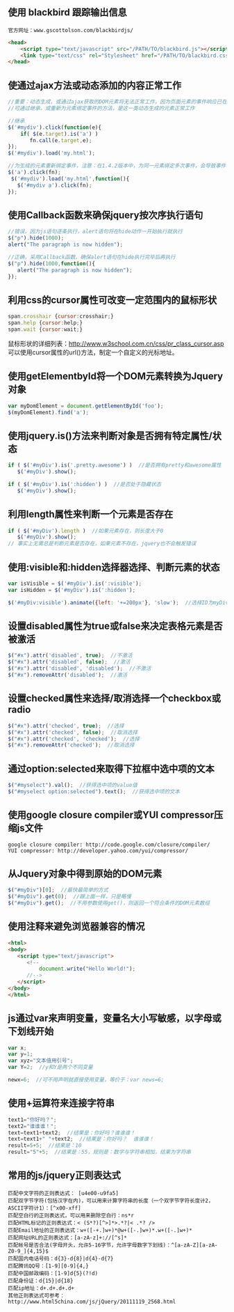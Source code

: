 ## 使用 blackbird 跟踪输出信息
```
官方网址：www.gscottolson.com/blackbirdjs/
```
```html
<head>  
    <script type="text/javascript" src="/PATH/TO/blackbird.js"></script>  
    <link type="text/css" rel="Stylesheet" href="/PATH/TO/blackbird.css" />  
</head>  
```

## 使通过ajax方法或动态添加的内容正常工作
```js
//重要：动态生成，或通过ajax获取的DOM元素将无法正常工作，因为页面元素的事件响应已在生成之前完成
//可通过继承，或重新为元素绑定事件的方法，是这一类动态生成的元素正常工作

//继承
$('#mydiv').click(function(e){
    if( $(e.target).is('a') )
       fn.call(e.target,e);
});
$('#mydiv').load('my.html');

//为生成的元素重新绑定事件，注意：在1.4.2版本中，为同一元素绑定多次事件，会导致事件多次触发
$('a').click(fn);
 $('#mydiv').load('my.html',function(){
   $('#mydiv a').click(fn);
});
```

## 使用Callback函数来确保jquery按次序执行语句
```js
//错误，因为js语句逐条执行，alert语句将在hide动作一开始执行就执行
$("p").hide(1000);
alert("The paragraph is now hidden");

//正确，采用Callback函数，确保alert语句在hide执行完毕后再执行
$("p").hide(1000,function(){
   alert("The paragraph is now hidden");
});
```

## 利用css的cursor属性可改变一定范围内的鼠标形状
```js
span.crosshair {cursor:crosshair;}
span.help {cursor:help;}
span.wait {cursor:wait;}
```
鼠标形状的详细列表：​http://www.w3school.com.cn/css/pr_class_cursor.asp 可以使用cursor属性的url()方法，制定一个自定义的光标地址。

## 使用getElementbyId将一个DOM元素转换为Jquery对象
```js
var myDomElement = document.getElementById('foo');
$(myDomElement).find('a');
```

## 使用jquery.is()方法来判断对象是否拥有特定属性/状态
```js
if ( $('#myDiv').is('.pretty.awesome') )  //是否拥有pretty和awesome属性
   $('#myDiv').show();

if ( $('#myDiv').is(':hidden') )  //是否处于隐藏状态
   $('#myDiv').show();
```

## 利用length属性来判断一个元素是否存在
```js
if ( $('#myDiv').length )  //如果元素存在，则长度大于0
   $('#myDiv').show();
// 事实上无需总是判断元素是否存在，如果元素不存在，jquery也不会触发错误
```

## 使用:visible和:hidden选择器选择、判断元素的状态
```js
var isVisible = $('#myDiv').is(':visible');
var isHidden = $('#myDiv').is(':hidden');

$('#myDiv:visible').animate({left: '+=200px'}, 'slow');  //选择ID为myDiv，状态为visible的元素并对其制定动画
```

## 设置disabled属性为true或false来决定表格元素是否被激活
```js
$("#x").attr('disabled', true);  //不激活
$("#x").attr('disabled', false);  //激活
$("#x").attr('disabled', 'disabled');  //不激活
$("#x").removeAttr('disabled');  //激活
```

## 设置checked属性来选择/取消选择一个checkbox或radio
```js
$("#x").attr('checked', true);  //选择
$("#x").attr('checked', false);  //取消选择
$("#x").attr('checked', 'checked');  //选择
$("#x").removeAttr('checked');  //取消选择
```

## 通过option:selected来取得下拉框中选中项的文本
```js
$("#myselect").val();  //获得选中项的value值
$("#myselect option:selected").text();  //获得选中项的文本
```

## 使用google closure compiler或YUI compressor压缩js文件
```
google closure compiler: http://code.google.com/closure/compiler/
YUI compressor: http://developer.yahoo.com/yui/compressor/
```

## 从Jquery对象中得到原始的DOM元素
```js
$("#myDiv")[0];  //最快最简单的方式
$("#myDiv").get(0);  //跟上面一样，只是略慢
$("#myDiv").get();  //不用参数使用get()，则返回一个符合条件的DOM元素数组
```

## 使用注释来避免浏览器兼容的情况
```html
<html>
<body>
   <script type="text/javascript">
      <!--
          document.write("Hello World!");
      //-->
   </script>
</body>
</html>
```

## js通过var来声明变量，变量名大小写敏感，以字母或下划线开始
```js
var x;
var y=1;
var xyz="文本值用引号";
var Y=2;  //y和Y是两个不同变量

newx=6;  //可不用声明就直接使用变量，等价于：var news=6;
```

## 使用+运算符来连接字符串
```js
text1="你好吗？";
text2="谁谁谁！";
text=text1+text2;  //结果是：你好吗？谁谁谁！
text=text1+" "+text2;  //结果是：你好吗？  谁谁谁！
result=5+5;  //结果是：10
result="5"+5;  //结果是：55，规则是：数字与字符串相加，结果为字符串
```

## 常用的js/jquery正则表达式
```
匹配中文字符的正则表达式： [u4e00-u9fa5]
匹配双字节字符(包括汉字在内)，可以用来计算字符串的长度（一个双字节字符长度计2，ASCII字符计1）：[^x00-xff]
匹配空白行的正则表达式，可以用来删除空白行：ns*r
匹配HTML标记的正则表达式：< (S*?)[^>]*>.*?|< .*? />
匹配Email地址的正则表达式：w+([-+.]w+)*@w+([-.]w+)*.w+([-.]w+)*
匹配网址URL的正则表达式：[a-zA-z]+://[^s]*
匹配帐号是否合法(字母开头，允许5-16字节，允许字母数字下划线)：^[a-zA-Z][a-zA-Z0-9_]{4,15}$
匹配国内电话号码：d{3}-d{8}|d{4}-d{7}
匹配腾讯QQ号：[1-9][0-9]{4,}
匹配中国邮政编码：[1-9]d{5}(?!d)
匹配身份证：d{15}|d{18}
匹配ip地址：d+.d+.d+.d+
其他正则表达式可参考：​http://www.html5china.com/js/jQuery/20111119_2568.html
```